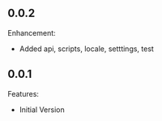 ## 0.0.2

Enhancement:

* Added api, scripts, locale, setttings, test

## 0.0.1

Features:

* Initial Version